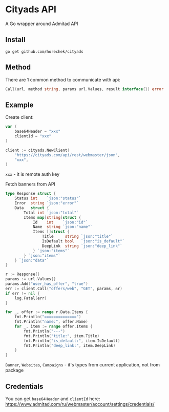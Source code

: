 # Cityads API

A Go wrapper around Admitad API

## Install

```
go get github.com/horechek/cityads
```

## Method

There are 1 common method to communicate with api:

```go
Call(url, method string, params url.Values, result interface{}) error
```

## Example

Create client:

```go
var (
    base64Header = "xxx"
    clientId = "xxx"
)

client := cityads.NewClient(
    "https://cityads.com/api/rest/webmaster/json",
    "xxx",
)
```

`xxx` - it is remote auth key

Fetch banners from API

```go
type Response struct {
    Status int    `json:"status"`
    Error  string `json:"error"`
    Data   struct {
        Total int `json:"total"`
        Items map[string]struct {
            Id    int    `json:"id"`
            Name  string `json:"name"`
            Items []struct {
                Title     string `json:"title"`
                IsDefault bool   `json:"is_default"`
                DeepLink  string `json:"deep_link"`
            } `json:"items"`
        } `json:"items"`
    } `json:"data"`
}

r := Response{}
params := url.Values{}
params.Add("user_has_offer", "true")
err := client.Call("offers/web", "GET", params, &r)
if err != nil {
    log.Fatal(err)
}

for _, offer := range r.Data.Items {
    fmt.Println("==============")
    fmt.Println("name:", offer.Name)
    for _, item := range offer.Items {
        fmt.Println("---")
        fmt.Println("title:", item.Title)
        fmt.Println("is_default:", item.IsDefault)
        fmt.Println("deep_link:", item.DeepLink)
    }
}
```

`Banner`, `Websites`, `Campaigns` - it's types from current application, not from package

## Credentials

You can get `base64Header` and `clientId` here: https://www.admitad.com/ru/webmaster/account/settings/credentials/